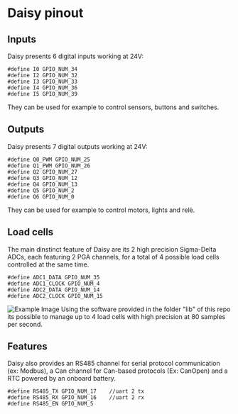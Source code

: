 # Daisy pinout
## Inputs
Daisy presents 6 digital inputs working at 24V:
```
#define I0 GPIO_NUM_34  
#define I2 GPIO_NUM_32  
#define I3 GPIO_NUM_33  
#define I4 GPIO_NUM_36  
#define I5 GPIO_NUM_39  
```
They can be used for example to control sensors, buttons and switches.
## Outputs
Daisy presents 7 digital outputs working at 24V:
```
#define Q0_PWM GPIO_NUM_25  
#define Q1_PWM GPIO_NUM_26  
#define Q2 GPIO_NUM_27 
#define Q3 GPIO_NUM_12  
#define Q4 GPIO_NUM_13  
#define Q5 GPIO_NUM_2   
#define Q6 GPIO_NUM_0   
```
They can be used for example to control motors, lights and relè.
## Load cells
The main dinstinct feature of Daisy are its 2 high precision Sigma-Delta ADCs, each featuring 2 PGA channels, for a total of 4 possible load cells controlled at the same time.
```
#define ADC1_DATA GPIO_NUM_35
#define ADC1_CLOCK GPIO_NUM_4
#define ADC2_DATA GPIO_NUM_14
#define ADC2_CLOCK GPIO_NUM_15
```
![Example Image](../images/Load_cells_wiring.png)
Using the software provided in the folder "lib" of this repo its possible to manage up to 4 load cells with high precision at 80 samples per second.
## Features
Daisy also provides an RS485 channel for serial protocol communication (ex: Modbus), a Can channel for Can-based protocols (Ex: CanOpen) and a RTC powered by an onboard battery.
```
#define RS485_TX GPIO_NUM_17    //uart 2 tx
#define RS485_RX GPIO_NUM_16    //uart 2 rx
#define RS485_EN GPIO_NUM_5
```
